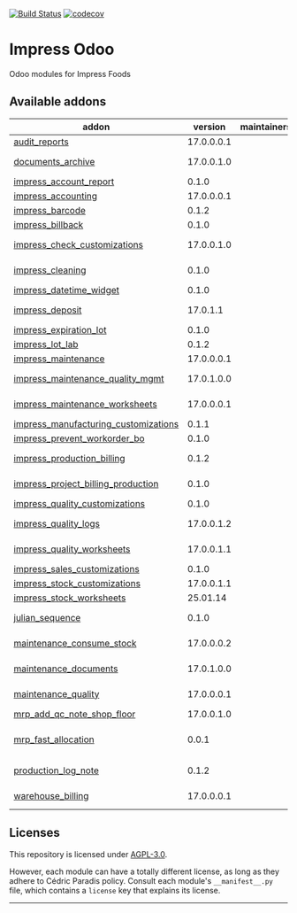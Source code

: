 
<!-- /!\ Non OCA Context : Set here the badge of your runbot / runboat instance. -->
[![Build Status](https://github.com/Impress-Foods/impress-odoo/actions/workflows/test.yml/badge.svg?branch=17.0)](https://github.com/Impress-Foods/impress-odoo/actions/workflows/test.yml?query=branch%3A17.0)
[![codecov](https://codecov.io/gh/Impress-Foods/impress-odoo/graph/badge.svg?token=INNNC7JQ2E)](https://codecov.io/gh/Impress-Foods/impress-odoo)
<!-- /!\ Non OCA Context : Set here the badge of your translation instance. -->

<!-- /!\ do not modify above this line -->

# Impress Odoo

Odoo modules for Impress Foods

<!-- /!\ do not modify below this line -->

<!-- prettier-ignore-start -->

[//]: # (addons)

Available addons
----------------
addon | version | maintainers | summary
--- | --- | --- | ---
[audit_reports](audit_reports/) | 17.0.0.0.1 |  | Audit_reports Summary
[documents_archive](documents_archive/) | 17.0.0.1.0 |  | Module to allow a "soft" archive feature for documents.
[impress_account_report](impress_account_report/) | 0.1.0 |  | impress account report customizations
[impress_accounting](impress_accounting/) | 17.0.0.0.1 |  | Impress_accounting Summary
[impress_barcode](impress_barcode/) | 0.1.2 |  | Customizations to barcode app
[impress_billback](impress_billback/) | 0.1.0 |  | Impress_billback Summary
[impress_check_customizations](impress_check_customizations/) | 17.0.0.1.0 |  | Small tweaks to l10n_ca_check to allow better printing on preprinted checks
[impress_cleaning](impress_cleaning/) | 0.1.0 |  | Module to handle cleanings for Impress Foods
[impress_datetime_widget](impress_datetime_widget/) | 0.1.0 |  | impress_datetime_widget
[impress_deposit](impress_deposit/) | 17.0.1.1 |  | Module to allow the management of deposits for containers
[impress_expiration_lot](impress_expiration_lot/) | 0.1.0 |  | impress_expiration_lot
[impress_lot_lab](impress_lot_lab/) | 0.1.2 |  | Impress_lot_lab Summary
[impress_maintenance](impress_maintenance/) | 17.0.0.0.1 |  | Impress_maintenance Summary
[impress_maintenance_quality_mgmt](impress_maintenance_quality_mgmt/) | 17.0.1.0.0 |  | Impress Foods quality management for maintenance
[impress_maintenance_worksheets](impress_maintenance_worksheets/) | 17.0.0.0.1 |  | Impress_maintenance_worksheets Summary
[impress_manufacturing_customizations](impress_manufacturing_customizations/) | 0.1.1 |  | impress_manufacturing_customizations
[impress_prevent_workorder_bo](impress_prevent_workorder_bo/) | 0.1.0 |  | Prevent BO on on Workorders
[impress_production_billing](impress_production_billing/) | 0.1.2 |  | Module to allow billing of MOs directly through SOs
[impress_project_billing_production](impress_project_billing_production/) | 0.1.0 |  | Impress Foods to bill MOs through projects DEPRECATED
[impress_quality_customizations](impress_quality_customizations/) | 0.1.0 |  | impress_quality_customizations
[impress_quality_logs](impress_quality_logs/) | 17.0.0.1.2 |  | Implements many quality logs used by Impress Foods for quality control
[impress_quality_worksheets](impress_quality_worksheets/) | 17.0.0.1.1 |  | Worksheets to use in conjunction with Impress Quality Logs
[impress_sales_customizations](impress_sales_customizations/) | 0.1.0 |  | impress_sales_customizations
[impress_stock_customizations](impress_stock_customizations/) | 17.0.0.1.1 |  | Impress Stock Customizations
[impress_stock_worksheets](impress_stock_worksheets/) | 25.01.14 |  | Impress_stock_worksheets Summary
[julian_sequence](julian_sequence/) | 0.1.0 |  | Allows the creation of sequences based on the YYDDD format
[maintenance_consume_stock](maintenance_consume_stock/) | 17.0.0.0.2 |  | Module to allow stock usage in maintenance requests
[maintenance_documents](maintenance_documents/) | 17.0.1.0.0 |  | Bridge module between Maintenance and Documents
[maintenance_quality](maintenance_quality/) | 17.0.0.0.1 |  | Bridge module between Maintenance and Quality Control
[mrp_add_qc_note_shop_floor](mrp_add_qc_note_shop_floor/) | 17.0.0.1.0 |  | Mrp_add_qc_note_shop_floor Summary
[mrp_fast_allocation](mrp_fast_allocation/) | 0.0.1 |  | Adds an action to assign all moves in the allocation report for a production order
[production_log_note](production_log_note/) | 0.1.2 |  | Backport of V18 feature where a note can be added to a production order
[warehouse_billing](warehouse_billing/) | 17.0.0.0.1 |  | Bill clients based on warehouse space usage

[//]: # (end addons)

<!-- prettier-ignore-end -->

## Licenses

This repository is licensed under [AGPL-3.0](LICENSE).

However, each module can have a totally different license, as long as they adhere to Cédric Paradis
policy. Consult each module's `__manifest__.py` file, which contains a `license` key
that explains its license.

----
<!-- /!\ Non OCA Context : Set here the full description of your organization. -->
